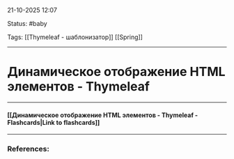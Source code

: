 
21-10-2025 12:07

Status: #baby 

Tags: [[Thymeleaf - шаблонизатор]] [[Spring]]

---
# Динамическое отображение HTML элементов - Thymeleaf




----
#### [[Динамическое отображение HTML элементов - Thymeleaf - Flashcards|Link to flashcards]]



---
### References:

